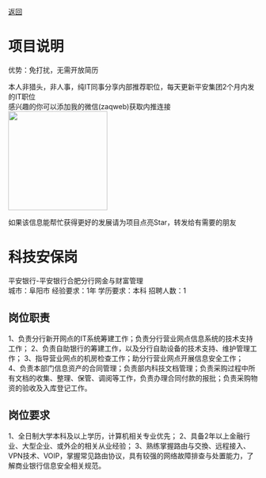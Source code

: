 [返回](../../)

# 项目说明

优势：免打扰，无需开放简历

本人非猎头，非人事，纯IT同事分享内部推荐职位，每天更新平安集团2个月内发的IT职位  
感兴趣的你可以添加我的微信(zaqweb)获取内推连接  
<img src="https://github.com/zaqweb/PA-IT-JOBS/blob/master/WechatICode.jpeg"  height="200" width="200">

如果该信息能帮忙获得更好的发展请为项目点亮Star，转发给有需要的朋友

# 科技安保岗
平安银行-平安银行合肥分行网金与财富管理  
城市：阜阳市 经验要求：1年 学历要求：本科  招聘人数：1

## 岗位职责
1、负责分行新开网点的IT系统筹建工作；负责分行营业网点信息系统的技术支持工作；
2、负责自助银行的筹建工作，以及分行自助设备的技术支持、维护管理工作； 
3、指导营业网点的机房检查工作；助分行营业网点开展信息安全工作；  
4、负责本部门信息资产的合同管理；负责部内科技文档管理；负责采购过程中所有文档的收集、整理、保管、调阅等工作，负责办理合同付款的报批；负责采购物资的验收及入库登记工作。

## 岗位要求
1、全日制大学本科及以上学历，计算机相关专业优先；
2、具备2年以上金融行业、大型企业、或外企的相关从业经验；
3、熟练掌握路由与交換、远程接入、VPN技术、VOIP，掌握常见路由协议，具有较强的网络故障排查与处置能力，了解商业银行信息安全相关规范。




